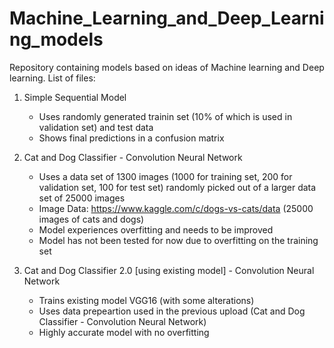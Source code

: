 # Machine_Learning_and_Deep_Learning_models

Repository containing models based on ideas of Machine learning and Deep learning. List of files:

1. Simple Sequential Model
    - Uses randomly generated trainin set (10% of which is used in validation set) and test data
    - Shows final predictions in a confusion matrix

2. Cat and Dog Classifier - Convolution Neural Network
    - Uses a data set of 1300 images (1000 for training set, 200 for validation set, 100 for test set) randomly picked out of a larger data set of 25000 images
    - Image Data: https://www.kaggle.com/c/dogs-vs-cats/data (25000 images of cats and dogs)
    - Model experiences overfitting and needs to be improved
    - Model has not been tested for now due to overfitting on the training set

3. Cat and Dog Classifier 2.0 [using existing model] - Convolution Neural Network
    - Trains existing model VGG16 (with some alterations)
    - Uses data prepeartion used in the previous upload (Cat and Dog Classifier - Convolution Neural Network)
    - Highly accurate model with no overfitting
    
